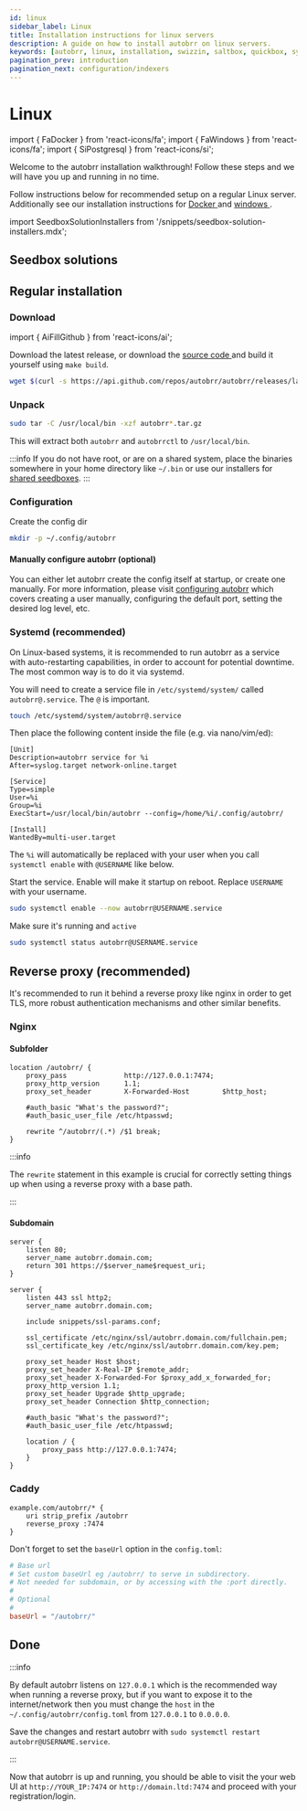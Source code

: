 ```yaml
---
id: linux
sidebar_label: Linux
title: Installation instructions for linux servers
description: A guide on how to install autobrr on linux servers.
keywords: [autobrr, linux, installation, swizzin, saltbox, quickbox, systemd]
pagination_prev: introduction
pagination_next: configuration/indexers
---
```


# Linux

import { FaDocker } from 'react-icons/fa';
import { FaWindows } from 'react-icons/fa';
import { SiPostgresql } from 'react-icons/si';

Welcome to the autobrr installation walkthrough!
Follow these steps and we will have you up and running in no time.

Follow instructions below for recommended setup on a regular Linux server.
Additionally see our installation instructions for [Docker <FaDocker />](/installation/docker) and [windows <FaWindows />](/installation/windows).

import SeedboxSolutionInstallers from '/snippets/seedbox-solution-installers.mdx';

## Seedbox solutions

<SeedboxSolutionInstallers />

## Regular installation

### Download

import { AiFillGithub } from 'react-icons/ai';

Download the latest release, or download the [source code <AiFillGithub />](https://github.com/autobrr/autobrr/releases/latest) and build it yourself using `make build`.

```bash
wget $(curl -s https://api.github.com/repos/autobrr/autobrr/releases/latest | grep download | grep linux_x86_64 | cut -d\" -f4)
```

### Unpack

```bash
sudo tar -C /usr/local/bin -xzf autobrr*.tar.gz
```

This will extract both `autobrr` and `autobrrctl` to `/usr/local/bin`.

:::info
If you do not have root, or are on a shared system, place the binaries somewhere in your home directory like `~/.bin` or use our installers for [shared seedboxes](/installation/shared-seedbox).
:::

### Configuration

Create the config dir

```bash
mkdir -p ~/.config/autobrr
```

#### Manually configure autobrr (optional)

You can either let autobrr create the config itself at startup, or create one manually. For more information, please visit [configuring autobrr](/configuration/autobrr) which covers creating a user manually, configuring the default port, setting the desired log level, etc.

### Systemd (recommended)

On Linux-based systems, it is recommended to run autobrr as a service with auto-restarting capabilities, in order to account for potential downtime. The most common way is to do it via systemd.

You will need to create a service file in `/etc/systemd/system/` called `autobrr@.service`. The `@` is important.

```bash
touch /etc/systemd/system/autobrr@.service
```

Then place the following content inside the file (e.g. via nano/vim/ed):

```systemd title="/etc/systemd/system/autobrr@.service"
[Unit]
Description=autobrr service for %i
After=syslog.target network-online.target

[Service]
Type=simple
User=%i
Group=%i
ExecStart=/usr/local/bin/autobrr --config=/home/%i/.config/autobrr/

[Install]
WantedBy=multi-user.target
```

The `%i` will automatically be replaced with your user when you call `systemctl enable` with `@USERNAME` like below.

Start the service. Enable will make it startup on reboot. Replace `USERNAME` with your username.

```bash
sudo systemctl enable --now autobrr@USERNAME.service
```

Make sure it's running and `active`

```bash
sudo systemctl status autobrr@USERNAME.service
```

## Reverse proxy (recommended)

It's recommended to run it behind a reverse proxy like nginx in order to get TLS, more robust authentication mechanisms and other similar benefits.

### Nginx

#### Subfolder

```nginx
location /autobrr/ {
    proxy_pass              http://127.0.0.1:7474;
    proxy_http_version      1.1;
    proxy_set_header        X-Forwarded-Host        $http_host;

    #auth_basic "What's the password?";
    #auth_basic_user_file /etc/htpasswd;

    rewrite ^/autobrr/(.*) /$1 break;
}
```

:::info

The `rewrite` statement in this example is crucial for correctly setting things up when using a reverse proxy with a base path.

:::

#### Subdomain

```nginx
server {
    listen 80;
    server_name autobrr.domain.com;
    return 301 https://$server_name$request_uri;
}

server {
    listen 443 ssl http2;
    server_name autobrr.domain.com;

    include snippets/ssl-params.conf;

    ssl_certificate /etc/nginx/ssl/autobrr.domain.com/fullchain.pem;
    ssl_certificate_key /etc/nginx/ssl/autobrr.domain.com/key.pem;

    proxy_set_header Host $host;
    proxy_set_header X-Real-IP $remote_addr;
    proxy_set_header X-Forwarded-For $proxy_add_x_forwarded_for;
    proxy_http_version 1.1;
    proxy_set_header Upgrade $http_upgrade;
    proxy_set_header Connection $http_connection;

    #auth_basic "What's the password?";
    #auth_basic_user_file /etc/htpasswd;

    location / {
        proxy_pass http://127.0.0.1:7474;
    }
}
```

### Caddy

```nginx
example.com/autobrr/* {
    uri strip_prefix /autobrr
    reverse_proxy :7474
}
```

Don't forget to set the `baseUrl` option in the `config.toml`:

```toml
# Base url
# Set custom baseUrl eg /autobrr/ to serve in subdirectory.
# Not needed for subdomain, or by accessing with the :port directly.
#
# Optional
#
baseUrl = "/autobrr/"
```

## Done

:::info

By default autobrr listens on `127.0.0.1` which is the recommended way when running a reverse proxy, but if you want to expose it to the internet/network then you must change the `host` in the `~/.config/autobrr/config.toml` from `127.0.0.1` to `0.0.0.0`.

Save the changes and restart autobrr with `sudo systemctl restart autobrr@USERNAME.service`.

:::

Now that autobrr is up and running, you should be able to visit the your web UI at `http://YOUR_IP:7474` or `http://domain.ltd:7474` and proceed with your registration/login.
